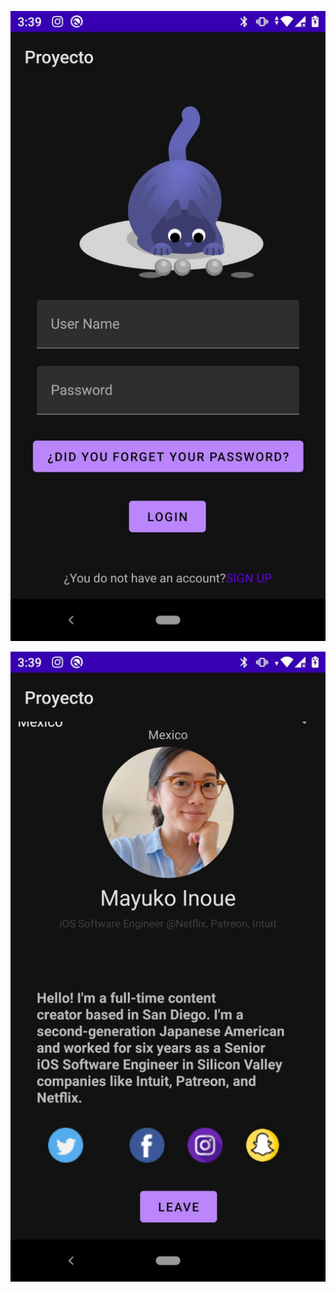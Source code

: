 ![Image text](https://github.com/Hellocarmenn/Android-Basico/blob/main/7a4d4b35-6638-46bf-ba5a-09f1ce3a66db.jfif)

![Image text](https://github.com/Hellocarmenn/Android-Basico/blob/main/d25ae3df-1122-40cf-8767-96c19bd47c94.jfif)
